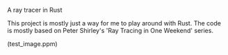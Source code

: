 A ray tracer in Rust

This project is mostly just a way for me to play around with Rust. The code is mostly based on Peter Shirley's 'Ray Tracing in One Weekend' series.

(test_image.ppm)
